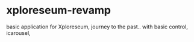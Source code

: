 # xploreseum-revamp
basic application for Xploreseum, journey to the past.. 
with basic control,
icarousel,
